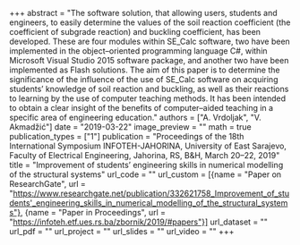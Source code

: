 +++
abstract = "The software solution, that allowing users, students and engineers, to easily determine the values of the soil reaction coefficient (the coefficient of subgrade reaction) and buckling coefficient, has been developed. These are four modules within SE_Calc software, two have been implemented in the object–oriented programming language C#, within Microsoft Visual Studio 2015 software package, and another two have been implemented as Flash solutions. The aim of this paper is to determine the significance of the influence of the use of SE_Calc software on acquiring students’ knowledge of soil reaction and buckling, as well as their reactions to learning by the use of computer teaching methods. It has been intended to obtain a clear insight of the benefits of computer–aided teaching in a specific area of engineering education."
authors = ["A. Vrdoljak", "V. Akmadžić"]
date = "2019-03-22"
image_preview = ""
math = true
publication_types = ["1"]
publication = "Proceedings of the 18th International Symposium INFOTEH-JAHORINA, University of East Sarajevo, Faculty of Electrical Engineering, Jahorina, RS, B&H, March 20–22, 2019"
title = "Improvement of students’ engineering skills in numerical modelling of the structural systems"
url_code = ""
url_custom = [{name = "Paper on ResearchGate", url = "https://www.researchgate.net/publication/332621758_Improvement_of_students'_engineering_skills_in_numerical_modelling_of_the_structural_systems"}, {name = "Paper in Proceedings", url = "https://infoteh.etf.ues.rs.ba/zbornik/2019/#papers"}]
url_dataset = ""
url_pdf = ""
url_project = ""
url_slides = ""
url_video = ""
+++
